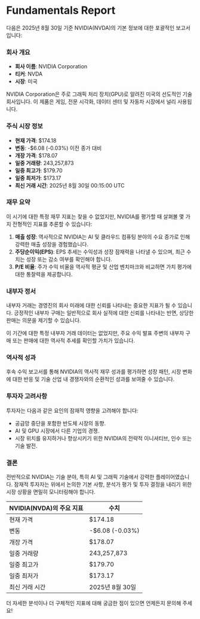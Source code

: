 # Fundamentals Report

다음은 2025년 8월 30일 기준 NVIDIA(NVDA)의 기본 정보에 대한 포괄적인 보고서입니다:

### 회사 개요
- **회사 이름**: NVIDIA Corporation
- **티커**: NVDA
- **시장**: 미국

NVIDIA Corporation은 주로 그래픽 처리 장치(GPU)로 알려진 미국의 선도적인 기술 회사입니다. 이 제품은 게임, 전문 시각화, 데이터 센터 및 자동차 시장에서 널리 사용됩니다.

### 주식 시장 정보
- **현재 가격**: $174.18
- **변동**: -$6.08 (-0.03%) 이전 종가 대비
- **개장 가격**: $178.07
- **일중 거래량**: 243,257,873
- **일중 최고가**: $179.70
- **일중 최저가**: $173.17
- **최신 거래 시간**: 2025년 8월 30일 00:15:00 UTC

### 재무 요약
이 시기에 대한 특정 재무 지표는 찾을 수 없었지만, NVIDIA를 평가할 때 살펴볼 몇 가지 전형적인 지표를 추론할 수 있습니다:

1. **매출 성장**: 역사적으로 NVIDIA는 AI 및 클라우드 컴퓨팅 분야의 수요 증가로 인해 강력한 매출 성장을 경험했습니다.
2. **주당순이익(EPS)**: EPS 추세는 수익성과 성장 잠재력을 나타낼 수 있으며, 최근 수치는 성장 또는 감소 여부를 확인해야 합니다.
3. **P/E 비율**: 주가 수익 비율을 역사적 평균 및 산업 벤치마크와 비교하면 가치 평가에 대한 통찰력을 제공합니다.

### 내부자 정서
내부자 거래는 경영진의 회사 미래에 대한 신뢰를 나타내는 중요한 지표가 될 수 있습니다. 긍정적인 내부자 구매는 일반적으로 회사 실적에 대한 신뢰를 나타내는 반면, 상당한 판매는 의문을 제기할 수 있습니다.

이 기간에 대한 특정 내부자 거래 데이터는 없었지만, 주요 수익 발표 주변의 내부자 구매 또는 판매에 대한 역사적 추세를 확인할 가치가 있습니다.

### 역사적 성과
후속 수익 보고서를 통해 NVIDIA의 역사적 재무 성과를 평가하면 성장 패턴, 시장 변화에 대한 반응 및 기술 산업 내 경쟁자와의 순환적인 성과를 보여줄 수 있습니다.

### 투자자 고려사항
투자자는 다음과 같은 요인의 잠재적 영향을 고려해야 합니다:
- 공급망 중단을 포함한 반도체 시장의 동향.
- AI 및 GPU 시장에서 다른 기업의 경쟁.
- 시장 위치를 유지하거나 향상시키기 위한 NVIDIA의 전략적 이니셔티브, 인수 또는 기술 발전.

### 결론
전반적으로 NVIDIA는 기술 분야, 특히 AI 및 그래픽 기술에서 강력한 플레이어였습니다. 잠재적 투자자는 위에서 논의한 기본 사항, 분석가 평가 및 투자 결정을 내리기 위한 시장 상황을 면밀히 모니터링해야 합니다.

| **NVIDIA(NVDA)의 주요 지표**       | **수치**                       |
|------------------------------------|--------------------------------|
| 현재 가격                          | $174.18                        |
| 변동                               | -$6.08 (-0.03%)                |
| 개장 가격                         | $178.07                        |
| 일중 거래량                      | 243,257,873                    |
| 일중 최고가                      | $179.70                        |
| 일중 최저가                      | $173.17                        |
| 최신 거래 시간                    | 2025년 8월 30일               |

더 자세한 분석이나 더 구체적인 지표에 대해 궁금한 점이 있으면 언제든지 문의해 주세요!
